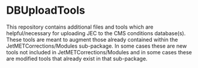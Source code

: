 # DBUploadTools
This repository contains additional files and tools which are helpful/necessary for uploading JEC to the CMS conditions database(s). These tools are meant to augment those already contained within the JetMETCorrections/Modules sub-package. In some cases these are new tools not included in JetMETCorrections/Modules and in some cases these are modified tools that already exist in that sub-package.
